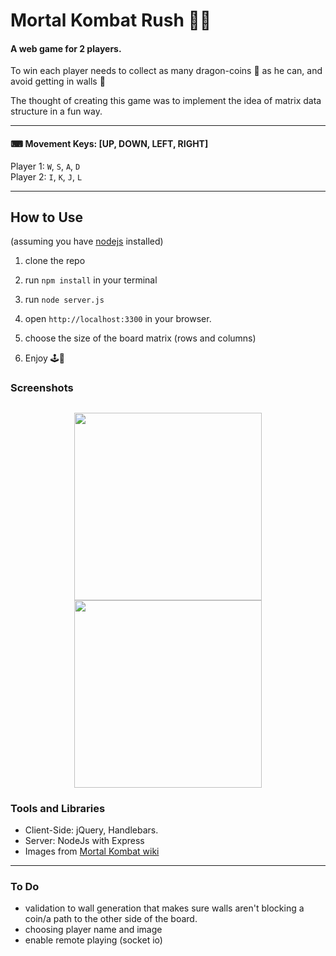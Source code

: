 # Mortal Kombat Rush 🐱‍👤

#### A web game for 2 players.

To win each player needs to collect as many dragon-coins 🐲 as he can, and avoid getting in walls 🧱

The thought of creating this game was to implement the idea of matrix data structure in a fun way.

---

#### ⌨ Movement Keys: [UP, DOWN, LEFT, RIGHT]

Player 1: `W`, `S`, `A`, `D`<br>
Player 2: `I`, `K`, `J`, `L`

---

## How to Use

(assuming you have [nodejs](https://nodejs.org/en/) installed)

1. clone the repo

2. run `npm install` in your terminal

3. run `node server.js`

4. open `http://localhost:3300` in your browser.
5. choose the size of the board matrix (rows and columns)
6. Enjoy 🕹🙂

### Screenshots

## <p align="center"><img src="https://res.cloudinary.com/dnrxmm7a0/image/upload/v1600170599/projects/mk3_rusaah.jpg" width="300" /> <img src="https://res.cloudinary.com/dnrxmm7a0/image/upload/v1600170599/projects/mk1_s5ieym.jpg" width="300"> </p>

### Tools and Libraries

- Client-Side: jQuery, Handlebars.
- Server: NodeJs with Express
- Images from [Mortal Kombat wiki](https://mortalkombat.fandom.com/wiki/Mortal_Kombat_II/Gallery)

---

### To Do

- validation to wall generation that makes sure walls aren't blocking a coin/a path to the other side of the board.
- choosing player name and image
- enable remote playing (socket io)